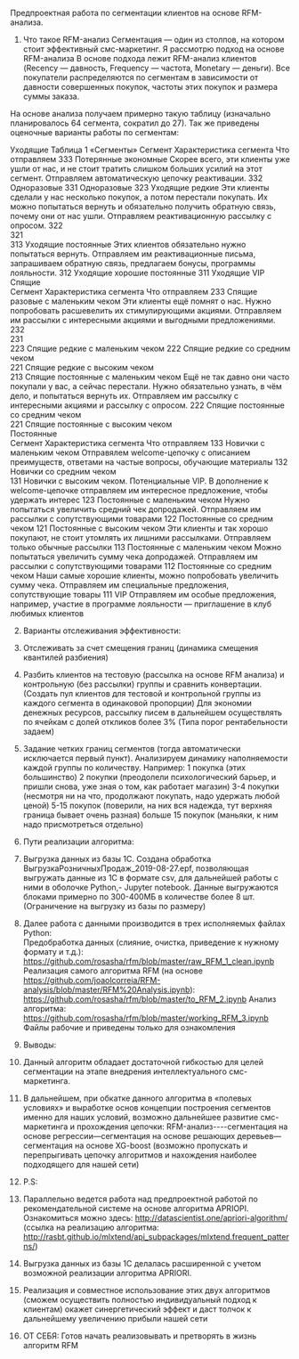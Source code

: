 Предпроектная работа по сегментации клиентов на основе  RFM-анализа.

1.	Что такое RFM-анализ
Сегментация — один из столпов, на котором стоит эффективный смс-маркетинг. Я рассмотрю подход на основе RFM-анализа
В основе подхода лежит RFM-анализ клиентов (Recency — давность, Frequency — частота, Monetary — деньги). Все покупатели распределяются по сегментам в зависимости от давности совершенных покупок, частоты этих покупок и размера суммы заказа.

На основе анализа получаем примерно такую таблицу (изначально планировалось 64 сегмента, сократил до  27). Так же приведены оценочные варианты работы по сегментам:

Уходящие		Таблица 1 «Сегменты»
Сегмент	Характеристика сегмента	Что отправляем
333	Потерянные экономные	Скорее всего, эти клиенты уже ушли от нас, и не стоит тратить слишком больших усилий на этот сегмент. Отправляем автоматическую цепочку реактивации.
332	Одноразовые	
331	Одноразовые	
323	Уходящие редкие	Эти клиенты сделали у нас несколько покупок, а потом перестали покупать. Их можно попытаться вернуть и обязательно получить обратную связь, почему они от нас ушли. Отправляем реактивационную рассылку с опросом.
322		
321		
313	Уходящие постоянные	Этих клиентов обязательно нужно попытаться вернуть. Отправляем им реактивационные письма, запрашиваем обратную связь, предлагаем бонусы, программы лояльности.
312	Уходящие хорошие постоянные	
311	Уходящие VIP	
Спящие		
Сегмент	Характеристика сегмента	Что отправляем
233	Спящие разовые с маленьким чеком	Эти клиенты ещё помнят о нас. Нужно попробовать расшевелить их стимулирующими акциями. Отправляем им рассылки с интересными акциями и выгодными предложениями.
232		
231		
223	Спящие редкие с маленьким чеком	
222	Спящие редкие со средним чеком	
221	Спящие редкие с высоким чеком	
213	Спящие постоянные с маленьким чеком	Ещё не так давно они часто покупали у вас, а сейчас перестали. Нужно обязательно узнать, в чём дело, и попытаться вернуть их. Отправляем им рассылку с интересными акциями и рассылку с опросом.
222	Спящие постоянные со средним чеком	
221	Спящие постоянные с высоким чеком	
Постоянные		
Сегмент	Характеристика сегмента	Что отправляем
133	Новички с маленьким чеком	Отправялем welcome-цепочку с описанием преимуществ, ответами на частые вопросы, обучающие материалы
132	Новички со средним чеком	
131	Новички с высоким чеком. Потенциальные VIP.	В дополнение к welcome-цепочке отправляем им интересное предложение, чтобы удержать интерес
123	Постоянные с маленьким чеком	Нужно попытаться увеличить средний чек допродажей. Отправляем им рассылки с сопутствующими товарами
122	Постоянные со средним чеком	
121	Постоянные с высоким чеком	Эти клиенты и так хорошо покупают, не стоит утомлять их лишними рассылками. Отправляем только обычные рассылки
113	Постоянные с маленьким чеком	Можно попытаться увеличить сумму чека допродажей. Отправляем им рассылки с сопутствующими товарами
112	Постоянные со средним чеком	Наши самые хорошие клиенты, можно попробовать увеличить сумму чека. Отправляем им специальные предложения, сопутствующие товары
111	VIP	Отправляем им особые предложения, например, участие в программе лояльности — приглашение в клуб любимых клиентов

2.	Варианты отслеживания эффективности:

1.	Отслеживать за счет смещения границ (динамика смещения квантилей разбиения)
2.	Разбить клиентов на тестовую (рассылка на основе RFM анализа) и контрольную (без рассылки)  группы и сравнить конвертации. (Создать пул клиентов для тестовой и контрольной группы из каждого сегмента  в одинаковой пропорции)
Для экономии денежных ресурсов,  рассылку писем в дальнейшем  осуществлять по ячейкам с долей откликов более 3% (Типа порог рентабельности задаем)

3.	Задание четких границ сегментов (тогда автоматически исключается первый пункт). Анализируем  динамику наполняемости каждой группы по количеству. 
Например: 
1 покупка (этих большинство)
2 покупки (преодолели психологический барьер, и пришли  снова, уже зная о том, как работает магазин)
3-4 покупки (несмотря ни на что, продолжают покупать, надо удержать любой ценой)
5-15 покупок (поверили, на них вся надежда, тут верхняя граница бывает очень разная)
больше 15 покупок (маньяки, к ним надо присмотреться отдельно)

3.	Пути реализации алгоритма:
1.	Выгрузка данных из базы 1С. Создана обработка ВыгрузкаРозничныхПродаж_2019-08-27.epf, позволяющая выгружать данные из 1С в формате csv, для дальнейшей работы с ними в оболочке Python,- Jupyter notebook.  Данные выгружаются блоками примерно по 300-400МБ в количестве более 8 шт. (Ограничение на выгрузку из базы по размеру)
2.	Далее работа с данными производится в трех исполняемых файлах Python:  
Предобработка данных (слияние, очистка, приведение к нужному формату  и т.д.):
https://github.com/rosasha/rfm/blob/master/raw_RFM_1_clean.ipynb
Реализация самого алгоритма RFM (на основе https://github.com/joaolcorreia/RFM-analysis/blob/master/RFM%20Analysis.ipynb):
https://github.com/rosasha/rfm/blob/master/to_RFM_2.ipynb
Анализ алгоритма:
https://github.com/rosasha/rfm/blob/master/working_RFM_3.ipynb
Файлы рабочие и приведены только для ознакомления

4.	Выводы:
1.	Данный алгоритм обладает достаточной гибкостью для целей сегментации на этапе внедрения интеллектуального смс-маркетинга. 
2.	В дальнейшем, при обкатке данного алгоритма в «полевых условиях» и выработке основ концепции  построения сегментов именно для наших условий, возможно дальнейшее развитие смс-маркетинга   и прохождения цепочки: RFM-анализ----сегментация на основе регрессии—сегментация на основе решающих деревьев—сегментация на основе XG-boost (возможно пропускать и перепрыгивать цепочку алгоритмов и нахождения наиболее подходящего для нашей сети)

5.	P.S:
1.	Параллельно ведется работа над  предпроектной работой по рекомендательной системе  на основе алгоритма APRIOPI. Ознакомиться можно здесь:  http://datascientist.one/apriori-algorithm/  (ссылка на реализацию алгоритма:  http://rasbt.github.io/mlxtend/api_subpackages/mlxtend.frequent_patterns/)
2.	 Выгрузка данных из базы 1С делалась расширенной с учетом возможной реализации алгоритма APRIORI. 
3.	Реализация и совместное использование этих двух алгоритмов (сможем  осуществить полностью индивидуальный подход к клиентам) окажет синергетический эффект и даст толчок  к дальнейшему увеличению прибыли нашей сети

6.	ОТ СЕБЯ:
Готов начать реализовывать и претворять в жизнь алгоритм RFM 
